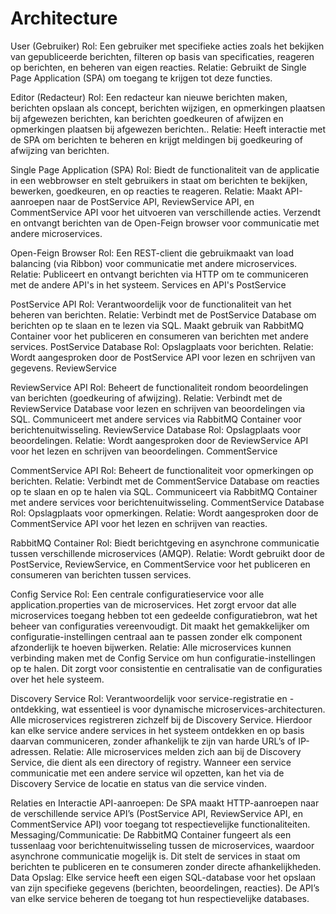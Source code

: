 # Architecture



User (Gebruiker)
Rol: Een gebruiker met specifieke acties zoals het bekijken van gepubliceerde berichten, filteren op basis van specificaties, reageren op berichten, en beheren van eigen reacties.
Relatie: Gebruikt de Single Page Application (SPA) om toegang te krijgen tot deze functies.

Editor (Redacteur)
Rol: Een redacteur kan nieuwe berichten maken, berichten opslaan als concept, berichten wijzigen, en opmerkingen plaatsen bij afgewezen berichten, kan berichten goedkeuren of afwijzen en opmerkingen plaatsen bij afgewezen berichten..
Relatie: Heeft interactie met de SPA om berichten te beheren en krijgt meldingen bij goedkeuring of afwijzing van berichten.

Single Page Application (SPA)
Rol: Biedt de functionaliteit van de applicatie in een webbrowser en stelt gebruikers in staat om berichten te bekijken, bewerken, goedkeuren, en op reacties te reageren.
Relatie: Maakt API-aanroepen naar de PostService API, ReviewService API, en CommentService API voor het uitvoeren van verschillende acties. Verzendt en ontvangt berichten van de Open-Feign browser voor communicatie met andere microservices.

Open-Feign Browser
Rol: Een REST-client die gebruikmaakt van load balancing (via Ribbon) voor communicatie met andere microservices.
Relatie: Publiceert en ontvangt berichten via HTTP om te communiceren met de andere API's in het systeem.
Services en API's
PostService

PostService API
Rol: Verantwoordelijk voor de functionaliteit van het beheren van berichten.
Relatie: Verbindt met de PostService Database om berichten op te slaan en te lezen via SQL. Maakt gebruik van RabbitMQ Container voor het publiceren en consumeren van berichten met andere services.
PostService Database
Rol: Opslagplaats voor berichten.
Relatie: Wordt aangesproken door de PostService API voor lezen en schrijven van gegevens.
ReviewService

ReviewService API
Rol: Beheert de functionaliteit rondom beoordelingen van berichten (goedkeuring of afwijzing).
Relatie: Verbindt met de ReviewService Database voor lezen en schrijven van beoordelingen via SQL. Communiceert met andere services via RabbitMQ Container voor berichtenuitwisseling.
ReviewService Database
Rol: Opslagplaats voor beoordelingen.
Relatie: Wordt aangesproken door de ReviewService API voor het lezen en schrijven van beoordelingen.
CommentService

CommentService API
Rol: Beheert de functionaliteit voor opmerkingen op berichten.
Relatie: Verbindt met de CommentService Database om reacties op te slaan en op te halen via SQL. Communiceert via RabbitMQ Container met andere services voor berichtenuitwisseling.
CommentService Database
Rol: Opslagplaats voor opmerkingen.
Relatie: Wordt aangesproken door de CommentService API voor het lezen en schrijven van reacties.

RabbitMQ Container
Rol: Biedt berichtgeving en asynchrone communicatie tussen verschillende microservices (AMQP).
Relatie: Wordt gebruikt door de PostService, ReviewService, en CommentService voor het publiceren en consumeren van berichten tussen services.

Config Service
Rol: Een centrale configuratieservice voor alle application.properties van de microservices. Het zorgt ervoor dat alle microservices toegang hebben tot een gedeelde configuratiebron, wat het beheer van configuraties vereenvoudigt. Dit maakt het gemakkelijker om configuratie-instellingen centraal aan te passen zonder elk component afzonderlijk te hoeven bijwerken.
Relatie: Alle microservices kunnen verbinding maken met de Config Service om hun configuratie-instellingen op te halen. Dit zorgt voor consistentie en centralisatie van de configuraties over het hele systeem.

Discovery Service
Rol: Verantwoordelijk voor service-registratie en -ontdekking, wat essentieel is voor dynamische microservices-architecturen. Alle microservices registreren zichzelf bij de Discovery Service. Hierdoor kan elke service andere services in het systeem ontdekken en op basis daarvan communiceren, zonder afhankelijk te zijn van harde URL’s of IP-adressen.
Relatie: Alle microservices melden zich aan bij de Discovery Service, die dient als een directory of registry. Wanneer een service communicatie met een andere service wil opzetten, kan het via de Discovery Service de locatie en status van die service vinden.

Relaties en Interactie
API-aanroepen: De SPA maakt HTTP-aanroepen naar de verschillende service API’s (PostService API, ReviewService API, en CommentService API) voor toegang tot respectievelijke functionaliteiten.
Messaging/Communicatie: De RabbitMQ Container fungeert als een tussenlaag voor berichtenuitwisseling tussen de microservices, waardoor asynchrone communicatie mogelijk is. Dit stelt de services in staat om berichten te publiceren en te consumeren zonder directe afhankelijkheden.
Data Opslag: Elke service heeft een eigen SQL-database voor het opslaan van zijn specifieke gegevens (berichten, beoordelingen, reacties). De API’s van elke service beheren de toegang tot hun respectievelijke databases.

